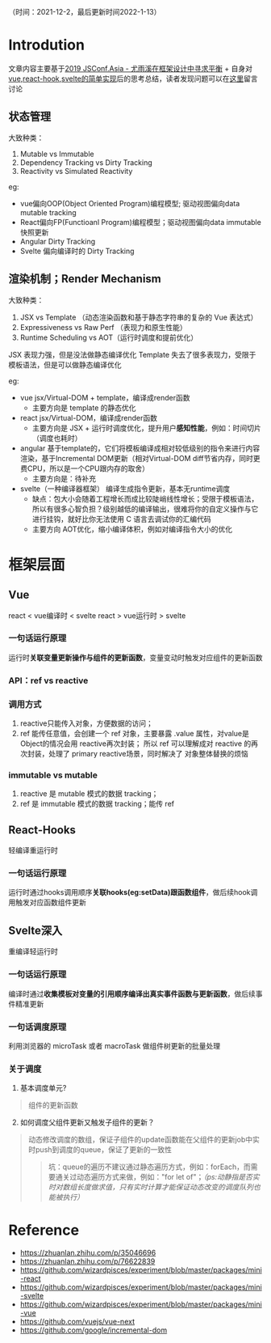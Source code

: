 （时间：2021-12-2，最后更新时间2022-1-13）
# Introdution
文章内容主要基于[2019 JSConf.Asia - 尤雨溪在框架设计中寻求平衡](https://zhuanlan.zhihu.com/p/76622839) + 自身对[vue,react-hook,svelte的简单实现](https://github.com/wizardpisces/experiment/packages)后的思考总结，读者发现问题可以在[这里](https://github.com/wizardpisces/experiment/issues)留言讨论

## 状态管理
大致种类：
1. Mutable vs Immutable
2. Dependency Tracking vs Dirty Tracking
3. Reactivity vs Simulated Reactivity

eg:
* vue偏向OOP(Object Oriented Program)编程模型; 驱动视图偏向data mutable tracking
* React偏向FP(Functioanl Program)编程模型；驱动视图偏向data immutable快照更新
* Angular Dirty Tracking
* Svelte 偏向编译时的 Dirty Tracking
## 渲染机制；Render Mechanism
大致种类：
1. JSX vs Template （动态渲染函数和基于静态字符串的复杂的 Vue 表达式）
2. Expressiveness vs Raw Perf （表现力和原生性能）
3. Runtime Scheduling vs AOT（运行时调度和提前优化）

JSX 表现力强，但是没法做静态编译优化
Template 失去了很多表现力，受限于模板语法，但是可以做静态编译优化

eg:
* vue jsx/Virtual-DOM + template，编译成render函数
    * 主要方向是 template 的静态优化
* react jsx/Virtual-DOM，编译成render函数
    * 主要方向是 JSX + 运行时调度优化，提升用户**感知性能**，例如：时间切片（调度也耗时）
* angular 基于template的，它们将模板编译成相对较低级别的指令来进行内容渲染，基于Incremental DOM更新（相对Virtual-DOM diff节省内存，同时更费CPU，所以是一个CPU跟内存的取舍）
    * 主要方向是：待补充
* svelte（一种编译器框架） 编译生成指令更新，基本无runtime调度
    * 缺点：包大小会随着工程增长而成比较陡峭线性增长；受限于模板语法，所以有很多心智负担？级别越低的编译输出，很难将你的自定义操作与它进行挂钩，就好比你无法使用 C 语言去调试你的汇编代码
    * 主要方向 AOT优化，缩小编译体积，例如对编译指令大小的优化

# 框架层面
## Vue
react < vue编译时 < svelte
react > vue运行时 > svelte
### 一句话运行原理
运行时**关联变量更新操作与组件的更新函数**，变量变动时触发对应组件的更新函数
### API：ref vs reactive

### 调用方式
1. reactive只能传入对象，方便数据的访问；
2. ref 能传任意值，会创建一个 ref 对象，主要暴露 .value 属性，对value是Object的情况会用 reactive再次封装；
所以 ref 可以理解成对 reactive 的再次封装，处理了 primary reactive场景，同时解决了 对象整体替换的烦恼
### immutable vs mutable
1. reactive 是 mutable 模式的数据 tracking；
2. ref 是 immutable 模式的数据 tracking；能传 ref

## React-Hooks
轻编译重运行时
### 一句话运行原理
运行时通过hooks调用顺序**关联hooks(eg:setData)跟函数组件**，做后续hook调用触发对应函数组件更新

## Svelte深入
重编译轻运行时
### 一句话运行原理
编译时通过**收集模板对变量的引用顺序编译出真实事件函数与更新函数**，做后续事件精准更新

### 一句话调度原理
利用浏览器的 microTask 或者 macroTask 做组件树更新的批量处理

### 关于调度
1. 基本调度单元?

>组件的更新函数

2. 如何调度父组件更新又触发子组件的更新？

> 动态修改调度的数组，保证子组件的update函数能在父组件的更新job中实时push到调度的queue，保证了更新的一致性
>>坑：queue的遍历不建议通过静态遍历方式，例如：forEach，而需要通关过动态遍历方式来做，例如："for let of"；*（ps:动静指是否实时对数组长度做求值，只有实时计算才能保证动态改变的调度队列也能被执行）*

# Reference
* https://zhuanlan.zhihu.com/p/35046696
* https://zhuanlan.zhihu.com/p/76622839
* https://github.com/wizardpisces/experiment/blob/master/packages/mini-react
* https://github.com/wizardpisces/experiment/blob/master/packages/mini-svelte
* https://github.com/wizardpisces/experiment/blob/master/packages/mini-vue
* https://github.com/vuejs/vue-next
* https://github.com/google/incremental-dom
